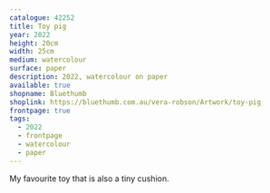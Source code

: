 ```yaml
---
catalogue: 42252
title: Toy pig
year: 2022
height: 20cm
width: 25cm
medium: watercolour
surface: paper
description: 2022, watercolour on paper
available: true
shopname: Bluethumb
shoplink: https://bluethumb.com.au/vera-robson/Artwork/toy-pig
frontpage: true
tags: 
  - 2022
  - frontpage
  - watercolour
  - paper
---
```

My favourite toy that is also a tiny cushion.
